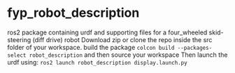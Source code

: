 # fyp_robot_description
ros2 package containing urdf and supporting files for a four_wheeled skid-steering (diff drive) robot 
Download zip or clone the repo inside the src folder of your workspace.
build the package 
`colcon build --packages-select robot_description`
and then source your workspace 
Then launch the urdf using:
`ros2 launch robot_description display.launch.py`
